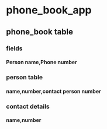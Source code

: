 # phone_book_app
## phone_book table
### fields
#### Person name,Phone number
### person table
#### name,number,contact person number
### contact details
#### name,number
